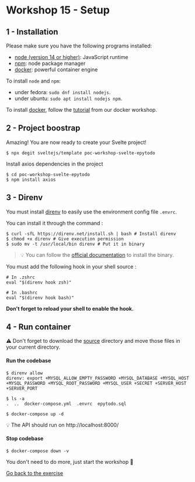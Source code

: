 # Workshop 15 - Setup

## 1 - Installation

Please make sure you have the following programs installed:

- [node (version 14 or higher)](https://github.com/nodejs/node): JavaScript runtime
- [npm](https://www.npmjs.com/): node package manager
- [docker](https://www.docker.com/): powerful container engine

To install `node` and `npm`:
- under fedora: `sudo dnf install nodejs`.
- under ubuntu: `sudo apt install nodejs npm`.

To install [docker](https://www.docker.com/), follow the [tutorial](https://github.com/PoCInnovation/Workshops/blob/master/software/4.Docker/SETUP.md) from our docker workshop.

## 2 - Project boostrap

Amazing! You are now ready to create your Svelte project!

```shell
$ npx degit sveltejs/template poc-workshop-svelte-epytodo
```

Install axios dependencies in the project

```shell
$ cd poc-workshop-svelte-epytodo
$ npm install axios
```

## 3 - Direnv

You must install [direnv](https://direnv.net/) to easily use the environment config file `.envrc`.

You can install it through the command :

```shell
$ curl -sfL https://direnv.net/install.sh | bash # Install direnv
$ chmod +x direnv # Give execution permission
$ sudo mv -t /usr/local/bin direnv # Put it in binary
```

> :bulb: You can follow the [official documentation](https://direnv.net/docs/installation.html) to install the binary.

You must add the following hook in your shell source :

```shell
# In .zshrc
eval "$(direnv hook zsh)"

# In .bashrc
eval "$(direnv hook bash)"
```

**Don't forget to reload your shell to enable the hook.**

## 4 - Run container

:warning: Don't forget to download the [source](./source/) directory and move those files in your current directory.

#### Run the codebase

```shell
$ direnv allow
direnv: export +MYSQL_ALLOW_EMPTY_PASSWORD +MYSQL_DATABASE +MYSQL_HOST +MYSQL_PASSWORD +MYSQL_ROOT_PASSWORD +MYSQL_USER +SECRET +SERVER_HOST +SERVER_PORT

$ ls -a
.  ..  docker-compose.yml  .envrc  epytodo.sql

$ docker-compose up -d
```

:bulb: The API should run on http://localhost:8000/

#### Stop codebase

```shell
$ docker-compose down -v
```

You don't need to do more, just start the workshop :rocket:

[Go back to the exercise](./README.md)